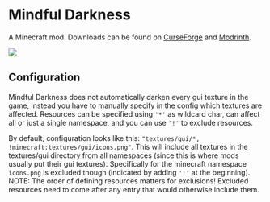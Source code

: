 # Mindful Darkness

A Minecraft mod. Downloads can be found on [CurseForge](https://www.curseforge.com/members/fuzs_/projects) and [Modrinth](https://modrinth.com/user/Fuzs).

![](https://raw.githubusercontent.com/Fuzss/modresources/main/pages/data/mindfuldarkness/banner.png)

## Configuration
Mindful Darkness does not automatically darken every gui texture in the game, instead you have to manually specify in the config which textures are affected. Resources can be specified using `'*'` as wildcard char, can affect all or just a single namespace, and you can use `'!'` to exclude resources.

By default, configuration looks like this: `"textures/gui/*, !minecraft:textures/gui/icons.png"`. This will include all textures in the textures/gui directory from all namespaces (since this is where mods usually put their gui textures). Specifically for the minecraft namespace `icons.png` is excluded though (indicated by adding `'!'` at the beginning). NOTE: The order of defining resources matters for exclusions! Excluded resources need to come after any entry that would otherwise include them.